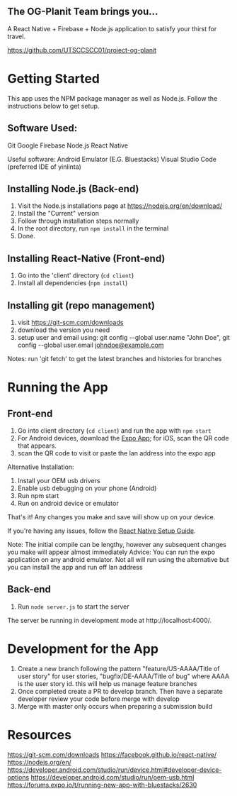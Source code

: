 ## The OG-Planit Team brings you...
A React Native + Firebase + Node.js application to satisfy your thirst for travel.

https://github.com/UTSCCSCC01/project-og-planit
<br/>

# Getting Started
This app uses the NPM package manager as well as Node.js. Follow the instructions below to get setup.

## Software Used:
Git
Google Firebase
Node.js
React Native

Useful software:
Android Emulator (E.G. Bluestacks)
Visual Studio Code (preferred IDE of yinlinta)

## Installing Node.js (Back-end)
1. Visit the Node.js installations page at https://nodejs.org/en/download/
2. Install the "Current" version
3. Follow through installation steps normally
4. In the root directory, run `npm install` in the terminal
5. Done.

## Installing React-Native (Front-end)
1. Go into the 'client' directory (`cd client`) 
2. Install all dependencies (`npm install`)

## Installing git (repo management)
1. visit https://git-scm.com/downloads
2. download the version you need
3. setup user and email using: git config --global user.name "John Doe", git config --global user.email johndoe@example.com

Notes: run 'git fetch' to get the latest branches and histories for branches


# Running the App
## Front-end
1. Go into client directory (`cd client`) and run the app with `npm start`
2. For Android devices, download the [Expo App](https://play.google.com/store/apps/details?id=host.exp.exponent&hl=en_CA); for iOS, scan the QR code that appears.
3. scan the QR code to visit or paste the lan address into the expo app

Alternative Installation:
1. Install your OEM usb drivers
2. Enable usb debugging on your phone (Android)
3. Run npm start
4. Run on android device or emulator

That's it! Any changes you make and save will show up on your device.

If you're having any issues, follow the [React Native Setup Guide](https://facebook.github.io/react-native/docs/getting-started.html).

Note: The initial compile can be lengthy, however any subsequent changes you make will appear almost immediately
Advice: You can run the expo application on any android emulator. Not all will run using the alternative but you can install the app and run off lan address

## Back-end
1. Run `node server.js` to start the server

The server be running in development mode at http://localhost:4000/.



# Development for the App
1. Create a new branch following the pattern "feature/US-AAAA/Title of user story" for user stories, "bugfix/DE-AAAA/Title of bug"
   where AAAA is the user story id. this will help us manage feature branches
2. Once completed create a PR to develop branch. Then have a separate developer review your code before merge with develop
3. Merge with master only occurs when preparing a submission build

# Resources
https://git-scm.com/downloads
https://facebook.github.io/react-native/
https://nodejs.org/en/
https://developer.android.com/studio/run/device.html#developer-device-options
https://developer.android.com/studio/run/oem-usb.html
https://forums.expo.io/t/running-new-app-with-bluestacks/2630
